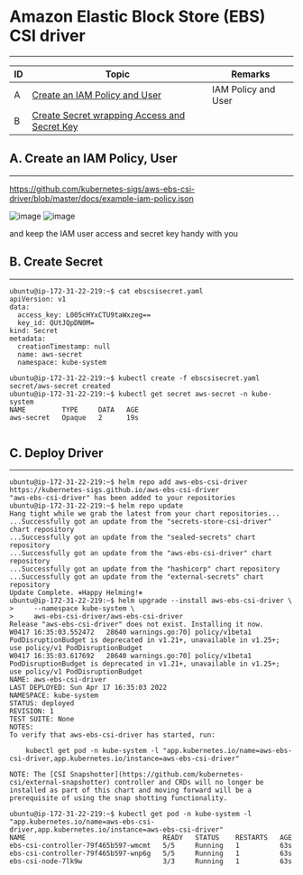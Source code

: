 # Amazon Elastic Block Store (EBS) CSI driver
---
| ID | Topic | Remarks |
| ----------- | ----------- | ----------- |
| A | [Create an IAM Policy and User](#a-create-an-iam-policy-user) |  IAM Policy and User |
| B | [Create Secret wrapping Access and Secret Key](#b-create-secret) || 


## A. Create an IAM Policy, User  
---
https://github.com/kubernetes-sigs/aws-ebs-csi-driver/blob/master/docs/example-iam-policy.json

![image](https://user-images.githubusercontent.com/20844803/163722500-b7eb429a-655f-46ca-9bf2-1062db5b83ab.png)
![image](https://user-images.githubusercontent.com/20844803/163722676-98065329-c3c9-4e4d-a3ac-2ea71972ed35.png)

and keep the IAM user access and secret key handy with you

## B. Create Secret 
---

```
ubuntu@ip-172-31-22-219:~$ cat ebscsisecret.yaml
apiVersion: v1
data:
  access_key: L005cHYxCTU9taWxzeg==
  key_id: QUtJQpDN0M=
kind: Secret
metadata:
  creationTimestamp: null
  name: aws-secret
  namespace: kube-system

ubuntu@ip-172-31-22-219:~$ kubectl create -f ebscsisecret.yaml
secret/aws-secret created
ubuntu@ip-172-31-22-219:~$ kubectl get secret aws-secret -n kube-system
NAME         TYPE     DATA   AGE
aws-secret   Opaque   2      19s


```

## C. Deploy Driver
---

```
ubuntu@ip-172-31-22-219:~$ helm repo add aws-ebs-csi-driver https://kubernetes-sigs.github.io/aws-ebs-csi-driver
"aws-ebs-csi-driver" has been added to your repositories
ubuntu@ip-172-31-22-219:~$ helm repo update
Hang tight while we grab the latest from your chart repositories...
...Successfully got an update from the "secrets-store-csi-driver" chart repository
...Successfully got an update from the "sealed-secrets" chart repository
...Successfully got an update from the "aws-ebs-csi-driver" chart repository
...Successfully got an update from the "hashicorp" chart repository
...Successfully got an update from the "external-secrets" chart repository
Update Complete. ⎈Happy Helming!⎈
ubuntu@ip-172-31-22-219:~$ helm upgrade --install aws-ebs-csi-driver \
>     --namespace kube-system \
>     aws-ebs-csi-driver/aws-ebs-csi-driver
Release "aws-ebs-csi-driver" does not exist. Installing it now.
W0417 16:35:03.552472   28640 warnings.go:70] policy/v1beta1 PodDisruptionBudget is deprecated in v1.21+, unavailable in v1.25+; use policy/v1 PodDisruptionBudget
W0417 16:35:03.617692   28640 warnings.go:70] policy/v1beta1 PodDisruptionBudget is deprecated in v1.21+, unavailable in v1.25+; use policy/v1 PodDisruptionBudget
NAME: aws-ebs-csi-driver
LAST DEPLOYED: Sun Apr 17 16:35:03 2022
NAMESPACE: kube-system
STATUS: deployed
REVISION: 1
TEST SUITE: None
NOTES:
To verify that aws-ebs-csi-driver has started, run:

    kubectl get pod -n kube-system -l "app.kubernetes.io/name=aws-ebs-csi-driver,app.kubernetes.io/instance=aws-ebs-csi-driver"

NOTE: The [CSI Snapshotter](https://github.com/kubernetes-csi/external-snapshotter) controller and CRDs will no longer be installed as part of this chart and moving forward will be a prerequisite of using the snap shotting functionality.

ubuntu@ip-172-31-22-219:~$ kubectl get pod -n kube-system -l "app.kubernetes.io/name=aws-ebs-csi-driver,app.kubernetes.io/instance=aws-ebs-csi-driver"
NAME                                  READY   STATUS    RESTARTS   AGE
ebs-csi-controller-79f465b597-wmcmt   5/5     Running   1          63s
ebs-csi-controller-79f465b597-wnp6g   5/5     Running   1          63s
ebs-csi-node-7lk9w                    3/3     Running   1          63s



```
